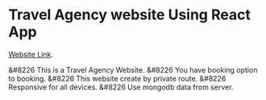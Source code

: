 # Travel Agency website Using React App

[Website Link](https://star-agency-15176.web.app).

  &#8226 This is a Travel Agency Website.
  &#8226 You have booking option to booking.
  &#8226 This website create by private route.
  &#8226 Responsive for all devices.
  &#8226 Use mongodb data from server.
